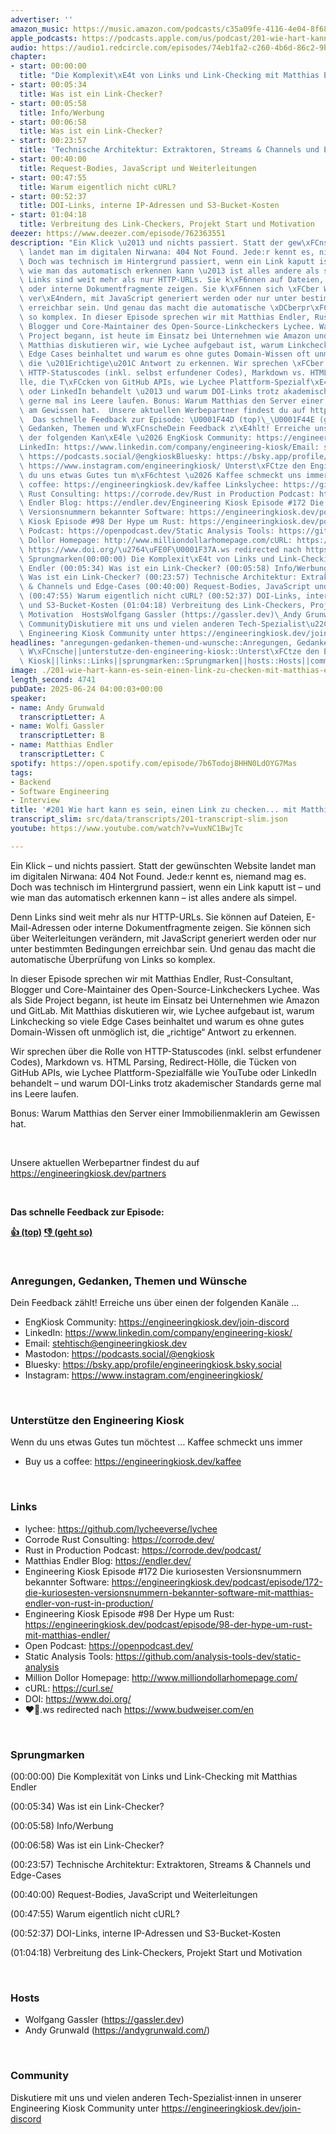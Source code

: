 ```yaml
---
advertiser: ''
amazon_music: https://music.amazon.com/podcasts/c35a09fe-4116-4e04-8f68-77d61b112e46/episodes/691cee4f-0644-48d1-ae5a-6b2f9526eba3/engineering-kiosk-201-wie-hart-kann-es-sein-einen-link-zu-checken-mit-matthias-endler
apple_podcasts: https://podcasts.apple.com/us/podcast/201-wie-hart-kann-es-sein-einen-link-zu-checken-mit/id1603082924?i=1000714294334&uo=4
audio: https://audio1.redcircle.com/episodes/74eb1fa2-c260-4b6d-86c2-9b72082f890e/stream.mp3
chapter:
- start: 00:00:00
  title: "Die Komplexit\xE4t von Links und Link-Checking mit Matthias Endler"
- start: 00:05:34
  title: Was ist ein Link-Checker?
- start: 00:05:58
  title: Info/Werbung
- start: 00:06:58
  title: Was ist ein Link-Checker?
- start: 00:23:57
  title: 'Technische Architektur: Extraktoren, Streams & Channels und Edge-Cases'
- start: 00:40:00
  title: Request-Bodies, JavaScript und Weiterleitungen
- start: 00:47:55
  title: Warum eigentlich nicht cURL?
- start: 00:52:37
  title: DOI-Links, interne IP-Adressen und S3-Bucket-Kosten
- start: 01:04:18
  title: Verbreitung des Link-Checkers, Projekt Start und Motivation
deezer: https://www.deezer.com/episode/762363551
description: "Ein Klick \u2013 und nichts passiert. Statt der gew\xFCnschten Website\
  \ landet man im digitalen Nirwana: 404 Not Found. Jede:r kennt es, niemand mag es.\
  \ Doch was technisch im Hintergrund passiert, wenn ein Link kaputt ist \u2013 und\
  \ wie man das automatisch erkennen kann \u2013 ist alles andere als simpel. Denn\
  \ Links sind weit mehr als nur HTTP-URLs. Sie k\xF6nnen auf Dateien, E-Mail-Adressen\
  \ oder interne Dokumentfragmente zeigen. Sie k\xF6nnen sich \xFCber Weiterleitungen\
  \ ver\xE4ndern, mit JavaScript generiert werden oder nur unter bestimmten Bedingungen\
  \ erreichbar sein. Und genau das macht die automatische \xDCberpr\xFCfung von Links\
  \ so komplex. In dieser Episode sprechen wir mit Matthias Endler, Rust-Consultant,\
  \ Blogger und Core-Maintainer des Open-Source-Linkcheckers Lychee. Was als Side\
  \ Project begann, ist heute im Einsatz bei Unternehmen wie Amazon und GitLab. Mit\
  \ Matthias diskutieren wir, wie Lychee aufgebaut ist, warum Linkchecking so viele\
  \ Edge Cases beinhaltet und warum es ohne gutes Domain-Wissen oft unm\xF6glich ist,\
  \ die \u201Erichtige\u201C Antwort zu erkennen. Wir sprechen \xFCber die Rolle von\
  \ HTTP-Statuscodes (inkl. selbst erfundener Codes), Markdown vs. HTML Parsing, Redirect-H\xF6\
  lle, die T\xFCcken von GitHub APIs, wie Lychee Plattform-Spezialf\xE4lle wie YouTube\
  \ oder LinkedIn behandelt \u2013 und warum DOI-Links trotz akademischer Standards\
  \ gerne mal ins Leere laufen. Bonus: Warum Matthias den Server einer Immobilienmaklerin\
  \ am Gewissen hat.  Unsere aktuellen Werbepartner findest du auf https://engineeringkiosk.dev/partners\
  \  Das schnelle Feedback zur Episode: \U0001F44D (top)\_\U0001F44E (geht so)  Anregungen,\
  \ Gedanken, Themen und W\xFCnscheDein Feedback z\xE4hlt! Erreiche uns \xFCber einen\
  \ der folgenden Kan\xE4le \u2026 EngKiosk Community: https://engineeringkiosk.dev/join-discord\_\
  LinkedIn: https://www.linkedin.com/company/engineering-kiosk/Email: stehtisch@engineeringkiosk.devMastodon:\
  \ https://podcasts.social/@engkioskBluesky: https://bsky.app/profile/engineeringkiosk.bsky.socialInstagram:\
  \ https://www.instagram.com/engineeringkiosk/ Unterst\xFCtze den Engineering KioskWenn\
  \ du uns etwas Gutes tun m\xF6chtest \u2026 Kaffee schmeckt uns immer\_ Buy us a\
  \ coffee: https://engineeringkiosk.dev/kaffee Linkslychee: https://github.com/lycheeverse/lycheeCorrode\
  \ Rust Consulting: https://corrode.dev/Rust in Production Podcast: https://corrode.dev/podcast/Matthias\
  \ Endler Blog: https://endler.dev/Engineering Kiosk Episode #172 Die kuriosesten\
  \ Versionsnummern bekannter Software: https://engineeringkiosk.dev/podcast/episode/172-die-kuriosesten-versionsnummern-bekannter-software-mit-matthias-endler-von-rust-in-production/Engineering\
  \ Kiosk Episode #98 Der Hype um Rust: https://engineeringkiosk.dev/podcast/episode/98-der-hype-um-rust-mit-matthias-endler/Open\
  \ Podcast: https://openpodcast.dev/Static Analysis Tools: https://github.com/analysis-tools-dev/static-analysisMillion\
  \ Dollor Homepage: http://www.milliondollarhomepage.com/cURL: https://curl.se/DOI:\
  \ https://www.doi.org/\u2764\uFE0F\U0001F37A.ws redirected nach https://www.budweiser.com/en\
  \ Sprungmarken(00:00:00) Die Komplexit\xE4t von Links und Link-Checking mit Matthias\
  \ Endler (00:05:34) Was ist ein Link-Checker? (00:05:58) Info/Werbung (00:06:58)\
  \ Was ist ein Link-Checker? (00:23:57) Technische Architektur: Extraktoren, Streams\
  \ & Channels und Edge-Cases (00:40:00) Request-Bodies, JavaScript und Weiterleitungen\
  \ (00:47:55) Warum eigentlich nicht cURL? (00:52:37) DOI-Links, interne IP-Adressen\
  \ und S3-Bucket-Kosten (01:04:18) Verbreitung des Link-Checkers, Projekt Start und\
  \ Motivation  HostsWolfgang Gassler (https://gassler.dev)\_Andy Grunwald (https://andygrunwald.com/)\
  \ CommunityDiskutiere mit uns und vielen anderen Tech-Spezialist\u22C5innen in unserer\
  \ Engineering Kiosk Community unter https://engineeringkiosk.dev/join-discord"
headlines: "anregungen-gedanken-themen-und-wunsche::Anregungen, Gedanken, Themen und\
  \ W\xFCnsche||unterstutze-den-engineering-kiosk::Unterst\xFCtze den Engineering\
  \ Kiosk||links::Links||sprungmarken::Sprungmarken||hosts::Hosts||community::Community"
image: ./201-wie-hart-kann-es-sein-einen-link-zu-checken-mit-matthias-endler.jpg
length_second: 4741
pubDate: 2025-06-24 04:00:03+00:00
speaker:
- name: Andy Grunwald
  transcriptLetter: A
- name: Wolfi Gassler
  transcriptLetter: B
- name: Matthias Endler
  transcriptLetter: C
spotify: https://open.spotify.com/episode/7b6Todoj8HHN0LdOYG7Mas
tags:
- Backend
- Software Engineering
- Interview
title: '#201 Wie hart kann es sein, einen Link zu checken... mit Matthias Endler'
transcript_slim: src/data/transcripts/201-transcript-slim.json
youtube: https://www.youtube.com/watch?v=VuxNC1BwjTc

---
```

<p>Ein Klick – und nichts passiert. Statt der gewünschten Website landet man im digitalen Nirwana: 404 Not Found. Jede:r kennt es, niemand mag es. Doch was technisch im Hintergrund passiert, wenn ein Link kaputt ist – und wie man das automatisch erkennen kann – ist alles andere als simpel.</p><p>Denn Links sind weit mehr als nur HTTP-URLs. Sie können auf Dateien, E-Mail-Adressen oder interne Dokumentfragmente zeigen. Sie können sich über Weiterleitungen verändern, mit JavaScript generiert werden oder nur unter bestimmten Bedingungen erreichbar sein. Und genau das macht die automatische Überprüfung von Links so komplex.</p><p>In dieser Episode sprechen wir mit Matthias Endler, Rust-Consultant, Blogger und Core-Maintainer des Open-Source-Linkcheckers Lychee. Was als Side Project begann, ist heute im Einsatz bei Unternehmen wie Amazon und GitLab. Mit Matthias diskutieren wir, wie Lychee aufgebaut ist, warum Linkchecking so viele Edge Cases beinhaltet und warum es ohne gutes Domain-Wissen oft unmöglich ist, die „richtige“ Antwort zu erkennen.</p><p>Wir sprechen über die Rolle von HTTP-Statuscodes (inkl. selbst erfundener Codes), Markdown vs. HTML Parsing, Redirect-Hölle, die Tücken von GitHub APIs, wie Lychee Plattform-Spezialfälle wie YouTube oder LinkedIn behandelt – und warum DOI-Links trotz akademischer Standards gerne mal ins Leere laufen.</p><p>Bonus: Warum Matthias den Server einer Immobilienmaklerin am Gewissen hat.</p><p><br></p><p>Unsere aktuellen Werbepartner findest du auf <a href="https://engineeringkiosk.dev/partners">https://engineeringkiosk.dev/partners</a></p><p><br></p><p><strong>Das schnelle Feedback zur Episode:</strong></p><p><a href="https://api.openpodcast.dev/feedback/201/upvote" rel="nofollow"><strong>👍 (top)</strong></a><strong> </strong><a href="https://api.openpodcast.dev/feedback/201/downvote" rel="nofollow"><strong>👎 (geht so)</strong></a></p><p><br></p><h3 id="anregungen-gedanken-themen-und-wunsche">Anregungen, Gedanken, Themen und Wünsche</h3><p>Dein Feedback zählt! Erreiche uns über einen der folgenden Kanäle …</p><ul><li>EngKiosk Community: <a href="https://engineeringkiosk.dev/join-discord">https://engineeringkiosk.dev/join-discord</a> </li><li>LinkedIn: <a href="https://www.linkedin.com/company/engineering-kiosk/" rel="nofollow">https://www.linkedin.com/company/engineering-kiosk/</a></li><li>Email: <a href="mailto:stehtisch@engineeringkiosk.dev" rel="nofollow">stehtisch@engineeringkiosk.dev</a></li><li>Mastodon: <a href="https://podcasts.social/@engkiosk" rel="nofollow">https://podcasts.social/@engkiosk</a></li><li>Bluesky: <a href="https://bsky.app/profile/engineeringkiosk.bsky.social" rel="nofollow">https://bsky.app/profile/engineeringkiosk.bsky.social</a></li><li>Instagram: <a href="https://www.instagram.com/engineeringkiosk/" rel="nofollow">https://www.instagram.com/engineeringkiosk/</a></li></ul><p><br></p><h3 id="unterstutze-den-engineering-kiosk">Unterstütze den Engineering Kiosk</h3><p>Wenn du uns etwas Gutes tun möchtest … Kaffee schmeckt uns immer </p><ul><li>Buy us a coffee: <a href="https://engineeringkiosk.dev/kaffee">https://engineeringkiosk.dev/kaffee</a></li></ul><p><br></p><h3 id="links">Links</h3><ul><li>lychee: <a href="https://github.com/lycheeverse/lychee" rel="nofollow">https://github.com/lycheeverse/lychee</a></li><li>Corrode Rust Consulting: <a href="https://corrode.dev/" rel="nofollow">https://corrode.dev/</a></li><li>Rust in Production Podcast: <a href="https://corrode.dev/podcast/" rel="nofollow">https://corrode.dev/podcast/</a></li><li>Matthias Endler Blog: <a href="https://endler.dev/" rel="nofollow">https://endler.dev/</a></li><li>Engineering Kiosk Episode #172 Die kuriosesten Versionsnummern bekannter Software: <a href="https://engineeringkiosk.dev/podcast/episode/172-die-kuriosesten-versionsnummern-bekannter-software-mit-matthias-endler-von-rust-in-production/">https://engineeringkiosk.dev/podcast/episode/172-die-kuriosesten-versionsnummern-bekannter-software-mit-matthias-endler-von-rust-in-production/</a></li><li>Engineering Kiosk Episode #98 Der Hype um Rust: <a href="https://engineeringkiosk.dev/podcast/episode/98-der-hype-um-rust-mit-matthias-endler/">https://engineeringkiosk.dev/podcast/episode/98-der-hype-um-rust-mit-matthias-endler/</a></li><li>Open Podcast: <a href="https://openpodcast.dev/" rel="nofollow">https://openpodcast.dev/</a></li><li>Static Analysis Tools: <a href="https://github.com/analysis-tools-dev/static-analysis" rel="nofollow">https://github.com/analysis-tools-dev/static-analysis</a></li><li>Million Dollor Homepage: <a href="http://www.milliondollarhomepage.com/" rel="nofollow">http://www.milliondollarhomepage.com/</a></li><li>cURL: <a href="https://curl.se/" rel="nofollow">https://curl.se/</a></li><li>DOI: <a href="https://www.doi.org/" rel="nofollow">https://www.doi.org/</a></li><li>❤️🍺.ws redirected nach <a href="https://www.budweiser.com/en" rel="nofollow">https://www.budweiser.com/en</a></li></ul><p><br></p><h3 id="sprungmarken">Sprungmarken</h3><p>(00:00:00) Die Komplexität von Links und Link-Checking mit Matthias Endler</p><p>(00:05:34) Was ist ein Link-Checker?</p><p>(00:05:58) Info/Werbung</p><p>(00:06:58) Was ist ein Link-Checker?</p><p>(00:23:57) Technische Architektur: Extraktoren, Streams &amp; Channels und Edge-Cases</p><p>(00:40:00) Request-Bodies, JavaScript und Weiterleitungen</p><p>(00:47:55) Warum eigentlich nicht cURL?</p><p>(00:52:37) DOI-Links, interne IP-Adressen und S3-Bucket-Kosten</p><p>(01:04:18) Verbreitung des Link-Checkers, Projekt Start und Motivation</p><p><br></p><h3 id="hosts">Hosts</h3><ul><li>Wolfgang Gassler (<a href="https://gassler.dev" rel="nofollow">https://gassler.dev</a>) </li><li>Andy Grunwald (<a href="https://andygrunwald.com/" rel="nofollow">https://andygrunwald.com/</a>)</li></ul><p><br></p><h3 id="community">Community</h3><p>Diskutiere mit uns und vielen anderen Tech-Spezialist⋅innen in unserer Engineering Kiosk Community unter <a href="https://engineeringkiosk.dev/join-discord">https://engineeringkiosk.dev/join-discord</a> </p>